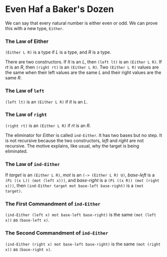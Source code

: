 # Even Haf a Baker's Dozen

We can say that every natural number is either even or odd. We can prove this with a new type, `Either`.

### The Law of Either
`(Either L R)` is a type if *L* is a type, and *R* is a type.

There are two constructors. If *lt* is an *L*, then `(left lt)` is an `(Either L R)`. If *rt* is an *R*, then `(right rt)` is an `(Either L R)`. Two `(Either L R)` values are the same when their left values are the same *L* and their right values are the same *R*.

### The Law of `left`
`(left lt)` is an `(Either L R)` if *lt* is an *L*.

### The Law of `right`
`(right rt)` is an `(Either L R)` if *rt* is an *R*.

The eliminator for *Either* is called `ind-Either`. It has two bases but no step. It is not recursive because the two constructors, *left* and *right* are not recursive. The motive explains, like usual, why the target is being eliminated.

### The Law of `ind-Either`
If *target* is an `(Either L R)`, *mot* is an `(-> (Either L R) U)`, *base-left* is a `(Pi ((x L)) (mot (left x)))`, and *base-right* is a `(Pi ((x R)) (mot (right x)))`,
then `(ind-Either target mot base-left base-right)` is a `(mot target)`.

### The First Commandment of `ind-Either`
`(ind-Either (left x) mot base-left base-right)` is the same `(mot (left x))` as `(base-left x)`.

### The Second Commandment of `ind-Either`
`(ind-Either (right x) mot base-left base-right)` is the same `(mot (right x))` as `(base-right x)`.
